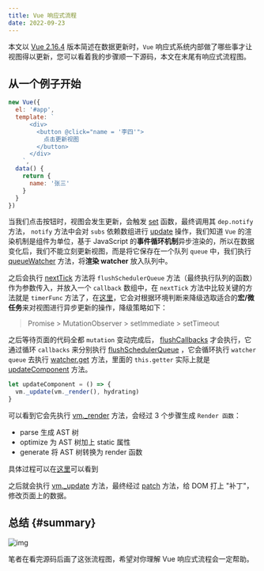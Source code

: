 ```yaml
---
title: Vue 响应式流程
date: 2022-09-23
---
```


本文以 [Vue 2.16.4](https://github.com/vuejs/vue/tree/v2.6.14) 版本简述在数据更新时，`Vue` 响应式系统内部做了哪些事才让视图得以更新，您可以看着我的步骤顺一下源码，本文在末尾有响应式流程图。

## 从一个例子开始

```js
new Vue({
  el: '#app',
  template: `
      <div>
        <button @click="name = '李四'">
          点击更新视图
        </button>
      </div>
    `,
  data() {
    return {
      name: '张三'
    }
  }
})
```

当我们点击按钮时，视图会发生更新，会触发 [set](https://github.com/vuejs/vue/blob/v2.6.14/src/core/observer/index.js#L173-L192) 函数，最终调用其 `dep.notify` 方法， `notify` 方法中会对 `subs` 依赖数组进行 [update](https://github.com/vuejs/vue/blob/612fb89547711cacb030a3893a0065b785802860/src/core/observer/watcher.js#L165-L174) 操作，我们知道 `Vue` 的渲染机制是组件为单位，基于 JavaScript 的**事件循环机制**异步渲染的，所以在数据变化后，我们不能立刻更新视图，而是将它保存在一个队列 `queue` 中，我们执行 [queueWatcher](https://github.com/vuejs/vue/blob/612fb89547711cacb030a3893a0065b785802860/src/core/observer/watcher.js#L172) 方法，将**渲染 watcher** 放入队列中。

之后会执行 [nextTick](https://github.com/vuejs/vue/blob/612fb89547/src/core/util/next-tick.js#L87-L110) 方法将 `flushSchedulerQueue` 方法（最终执行队列的函数）作为参数传入，并放入一个 `callback` 数组中，在 `nextTick` 方法中比较关键的方法就是 `timerFunc` 方法了，在[这里](https://github.com/vuejs/vue/blob/v2.6.14/src/core/util/next-tick.js#L42-L85)，它会对根据环境判断来降级选取适合的**宏/微任务**来对视图进行异步更新的操作，降级策略如下：

> Promise > MutationObserver > setImmediate > setTimeout

之后等待页面的代码全都 `mutation` 变动完成后， [flushCallbacks](https://github.com/vuejs/vue/blob/612fb89547/src/core/util/next-tick.js#L13-L20) 才会执行，它通过循环 `callbacks` 来分别执行 [flushSchedulerQueue](https://github.com/vuejs/vue/blob/612fb89547/src/core/observer/scheduler.js#L71-L111) ，它会循环执行 `watcher queue` 去执行 [watcher.get](https://github.com/vuejs/vue/blob/v2.6.14/src/core/observer/watcher.js#L102-L124) 方法，里面的 `this.getter` 实际上就是 [updateComponent](https://github.com/vuejs/vue/blob/v2.6.14/src/core/instance/lifecycle.js#L169-L192) 方法。

```js
let updateComponent = () => {
  vm._update(vm._render(), hydrating)
}
```

可以看到它会先执行 [vm.\_render](https://github.com/vuejs/vue/blob/612fb89547/src/core/instance/render.js#L69-L129) 方法，会经过 3 个步骤生成 `Render 函数`：

- parse 生成 AST 树
- optimize 为 AST 树加上 static 属性
- generate 将 AST 树转换为 render 函数

具体过程可以在[这里](https://github.com/vuejs/vue/blob/612fb89547/src/compiler/index.js#L11-L25)可以看到

之后就会执行 [vm.\_update](https://github.com/vuejs/vue/blob/v2.6.14/src/core/instance/lifecycle.js#L59-L88) 方法，最终经过 [patch](https://github.com/vuejs/vue/blob/612fb89547/src/core/vdom/patch.js#L700) 方法，给 DOM 打上 "补丁"，修改页面上的数据。

## 总结 {#summary}

![img](/img/vuereactive.jpg)

笔者在看完源码后画了这张流程图，希望对你理解 Vue 响应式流程会一定帮助。

<TheEnd />
